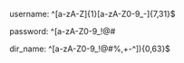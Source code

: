 <!-- Must start with a letter.
only letters,numbers,"_","-".
length is 8-32 bytes -->

username: ^[a-zA-Z]{1}[a-zA-Z0-9_\-]{7,31}$
<!-- Matches letters, numbers,
and some special characters,
length is 8-64 bytes -->

password: ^[a-zA-Z0-9_!@#$%,\+\-\^\.]{8,32}$

<!-- If there is space, it is one and only one between every two valid elements
length is 1-64bytes,can only be detected by python-->
dir_name: ^[a-zA-Z0-9_!@#$%,\+\-\^]{1}([ ]?[a-zA-Z0-9_!@#$%,\+\-\^]){0,63}$

